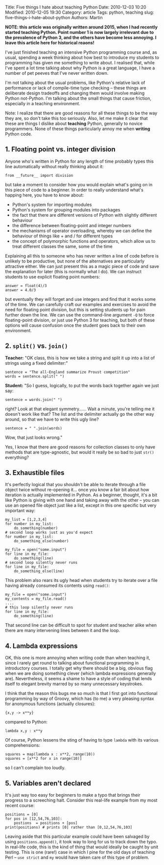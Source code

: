 Title: Five things I hate about teaching Python
Date: 2010-12-03 10:20
Modified: 2010-12-05 19:30
Category: article
Tags: python, teaching
slug: five-things-i-hate-about-python
Authors: Martin

**NOTE: this article was originally written around 2015, when I had recently started teaching Python. Point number 1 is now largely irrelevant due to the prevalence of Python 3, and the others have become less annoying. I leave this article here for historical reaons!**

I've just finished teaching an intensive Python programming course and, as usual, spending a week thinking about how best to introduce my students to programming has given me something to write about. I realised that, while I've spent a lot time talking about why Python is a great language, I have a number of pet peeves that I've never written down.

I'm not talking about the usual problems, like Python's relative lack of performance or lack of compile-time type checking – these things are deliberate design tradeoffs and changing them would involve making Python not-Python. I'm talking about the small things that cause friction, especially in a teaching environment.

Note: I realize that there are good reasons for all these things to be the way they are, so don't take this too seriously. Also, let me make it clear that these are things I dislike about **teaching** Python, generally to novice programmers. None of these things particularly annoy me when **writing** Python code. 

## 1. Floating point vs. integer division

Anyone who's written in Python for any length of time probably types this line automatically without really thinking about it:
    
```
from __future__ import division
```
    
but take a moment to consider how you would explain what's going on in this piece of code to a beginner. In order to really understand what's happing here, you have to know about:

* Python's system for importing modules
* Python's system for grouping modules into packages
* the fact that there are different versions of Python with slightly different behaviour
* the difference between floating-point and integer numbers
* the mechanisms of operator overloading, whereby we can define the behaviour of things like + and / for different types
* the concept of polymorphic functions and operators, which allow us to treat different classes the same, some of the time

Explaining all this to someone who has never written a line of code before is unlikely to be productive, but none of the alternatives are particularly attractive either. We can just present this as a magic piece of code and save the explanation for later (this is normally what I do). We can instruct students to use explicit floating point numbers:
    
    answer = float(4)/3
    answer = 4.0/3
    

but eventually they will forget and use integers and find that it works some of the time. We can carefully craft our examples and exercises to avoid the need for floating point division, but this is setting students up for pain further down the line. We can use the command-line argument `-Q` to force floating-point division, or just use Python 3 for teaching, but both of these options will cause confusion once the student goes back to their own environment.


## 2. `split()` vs. `join()`

**Teacher:** "OK class, this is how we take a string and split it up into a list of strings using a fixed delimiter:"
    
    sentence = "The all-England summarize Proust competition"
    words = sentence.split(" ")
    

**Student:** "So I guess, logically, to put the words back together again we just say:
    
    
    
    sentence = words.join(" ")
    

right? Look at that elegant symmetry…… Wait a minute, you're telling me it doesn't work like that? The list and the delimiter actually go the other way around, so that we have to write this ugly line?
    
    sentence = " ".join(words)

Wow, that just looks wrong."

Yes, I know that there are good reasons for collection classes to only have methods that are type-agnostic, but would it really be so bad to just `str()` everything?

## 3. Exhaustible files

It's perfectly logical that you shouldn't be able to iterate through a file object twice without re-opening it... once you know a fair bit about how iteration is actually implemented in Python. As a beginner, thought, it's a bit like Python is giving with one hand and taking away with the other – you can use an opened file object just like a list, except in this one specific but very important way:
    

    my_list = [1,2,3,4]
    for number in my_list:
        do_something(number)
    # second loop works just as you'd expect
    for number in my_list:
        do_something_else(number)
    
    my_file = open("some.input")
    for line in my_file:
        do_something(line)
    # second loop silently never runs
    for line in my_file:
        do_something_else(line)
    
This problem also rears its ugly head when students try to iterate over a file having already consumed its contents using `read()`:
    
    
    my_file = open("some.input")
    my_contents = my_file.read()
    ....
    # this loop silently never runs
    for line in my_file:
        do_something(line)

That second line can be difficult to spot for student and teacher alike when there are many intervening lines between it and the loop.

## 4. Lambda expressions

OK, this one is more annoying when writing code than when teaching it, since I rarely get round to talking about functional programming in introductory courses. I totally get why there should be a big, obvious flag when we are doing something clever (which lambda expressions generally are). Nevertheless, it seems a shame to have a style of coding that lends itself to elegant brevity marred by so many unnecessary keystrokes.

I think that the reason this bugs me so much is that I first got into functional programming by way of Groovy, which has (to me) a very pleasing syntax for anonymous functions (actually closures):
    
    
    {x,y -> x**y}
    
compared to Python:

    lambda x,y : x**y
  
Of course, Python lessens the sting of having to type `lambda` with its various comprehensions:
    
  
    squares = map(lambda x : x**2, range(10))
    squares = [x**2 for x in range(10)]
    
so I can't complain too loudly.

## 5. Variables aren't declared

It's just way too easy for beginners to make a typo that brings their progress to a screeching halt. Consider this real-life example from my most recent course:
    
    
    positions = [0]
    for pos in [12,54,76,103]:
        postions  = positions + [pos]
    print(positions) # prints [0] rather than [0,12,54,76,103]
    

Leaving aside that this particular example could have been salvaged by using `positions.append()`, it took way to long for us to track down the typo. In real-life code, this is the kind of thing that would ideally be caught by unit testing. This is one (rare!) case in which I pine for the old days of teaching Perl – `use strict` and `my` would have taken care of this type of problem.

